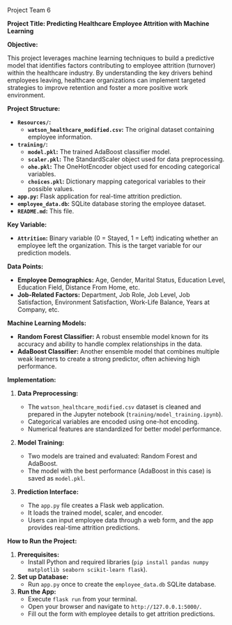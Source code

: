 Project Team 6

**Project Title: Predicting Healthcare Employee Attrition with Machine Learning**

**Objective:**

This project leverages machine learning techniques to build a predictive model that identifies factors contributing to employee attrition (turnover) within the healthcare industry. By understanding the key drivers behind employees leaving, healthcare organizations can implement targeted strategies to improve retention and foster a more positive work environment.

**Project Structure:**

* **`Resources/`:**
    * **`watson_healthcare_modified.csv`:** The original dataset containing employee information.
* **`training/`:**
    * **`model.pkl`:** The trained AdaBoost classifier model.
    * **`scaler.pkl`:** The StandardScaler object used for data preprocessing.
    * **`ohe.pkl`:** The OneHotEncoder object used for encoding categorical variables.
    * **`choices.pkl`:** Dictionary mapping categorical variables to their possible values.
* **`app.py`:** Flask application for real-time attrition prediction.
* **`employee_data.db`:** SQLite database storing the employee dataset.
* **`README.md`:** This file.

**Key Variable:**

* **`Attrition`:** Binary variable (0 = Stayed, 1 = Left) indicating whether an employee left the organization. This is the target variable for our prediction models.

**Data Points:**
* **Employee Demographics:** Age, Gender, Marital Status, Education Level, Education Field, Distance From Home, etc.
* **Job-Related Factors:** Department, Job Role, Job Level, Job Satisfaction, Environment Satisfaction, Work-Life Balance, Years at Company, etc.

**Machine Learning Models:**

* **Random Forest Classifier:** A robust ensemble model known for its accuracy and ability to handle complex relationships in the data.
* **AdaBoost Classifier:**  Another ensemble model that combines multiple weak learners to create a strong predictor, often achieving high performance.

**Implementation:**

1. **Data Preprocessing:** 
    * The `watson_healthcare_modified.csv` dataset is cleaned and prepared in the Jupyter notebook (`training/model_training.ipynb`).
    * Categorical variables are encoded using one-hot encoding.
    * Numerical features are standardized for better model performance.

2. **Model Training:**
    * Two models are trained and evaluated: Random Forest and AdaBoost.
    * The model with the best performance (AdaBoost in this case) is saved as `model.pkl`.
    
3. **Prediction Interface:**
    * The `app.py` file creates a Flask web application.
    * It loads the trained model, scaler, and encoder.
    * Users can input employee data through a web form, and the app provides real-time attrition predictions.

**How to Run the Project:**

1. **Prerequisites:** 
   - Install Python and required libraries (`pip install pandas numpy matplotlib seaborn scikit-learn flask`).
2. **Set up Database:**
   - Run `app.py` once to create the `employee_data.db` SQLite database. 
3. **Run the App:** 
   - Execute `flask run` from your terminal.
   - Open your browser and navigate to `http://127.0.0.1:5000/`.
   - Fill out the form with employee details to get attrition predictions.
